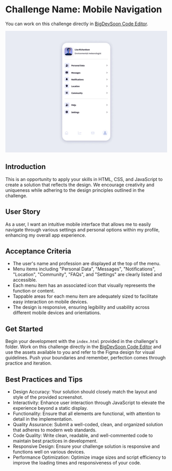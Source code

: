 # Challenge Name: Mobile Navigation

You can work on this challenge directly in [BigDevSoon Code Editor](https://app.bigdevsoon.me/challenges/mobile-navigation/browser).

![Mobile Navigation Design](./design.png)

## Introduction

This is an opportunity to apply your skills in HTML, CSS, and JavaScript to create a solution that reflects the design. We encourage creativity and uniqueness while adhering to the design principles outlined in the challenge.

## User Story

As a user, I want an intuitive mobile interface that allows me to easily navigate through various settings and personal options within my profile, enhancing my overall app experience.

## Acceptance Criteria

- The user's name and profession are displayed at the top of the menu.
- Menu items including "Personal Data", "Messages", "Notifications", "Location", "Community", "FAQs", and "Settings" are clearly listed and accessible.
- Each menu item has an associated icon that visually represents the function or content.
- Tappable areas for each menu item are adequately sized to facilitate easy interaction on mobile devices.
- The design is responsive, ensuring legibility and usability across different mobile devices and orientations.

## Get Started

Begin your development with the `index.html` provided in the challenge's folder. Work on this challenge directly in the [BigDevSoon Code Editor](https://app.bigdevsoon.me/challenges/mobile-navigation/browser) and use the assets available to you and refer to the Figma design for visual guidelines. Push your boundaries and remember, perfection comes through practice and iteration.

## Best Practices and Tips

- Design Accuracy: Your solution should closely match the layout and style of the provided screenshot.
- Interactivity: Enhance user interaction through JavaScript to elevate the experience beyond a static display.
- Functionality: Ensure that all elements are functional, with attention to detail in the implementation.
- Quality Assurance: Submit a well-coded, clean, and organized solution that adheres to modern web standards.
- Code Quality: Write clean, readable, and well-commented code to maintain best practices in development.
- Responsive Design: Ensure your challenge solution is responsive and functions well on various devices.
- Performance Optimization: Optimize image sizes and script efficiency to improve the loading times and responsiveness of your code.
